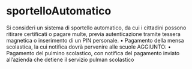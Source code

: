 # sportelloAutomatico
Si consideri un sistema di sportello automatico, da cui i cittadini possono ritirare certificati o pagare multe, previa autenticazione tramite tessera magnetica o inserimento di un PIN personale.
•	Pagamento della mensa scolastica, la cui notifica dovrà pervenire alle scuole
AGGIUNTO:
•	Pagamento del pulmino scolastico, con notifica del pagamento inviato all’azienda che detiene il servizio pulman scolastico
